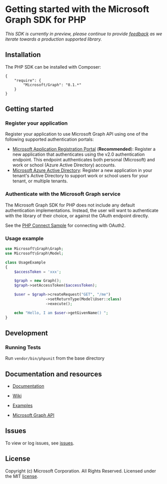 # Getting started with the Microsoft Graph SDK for PHP

*This SDK is currently in preview, please continue to provide [feedback](https://github.com/microsoftgraph/msgraph-sdk-php/issues/new) as we iterate towards a production supported library.*

## Installation
The PHP SDK can be installed with Composer:
```
{
    "require": {
        "Microsoft/Graph": "0.1.*"
    }
}
```
## Getting started

### Register your application

Register your application to use Microsoft Graph API using one of the following
supported authentication portals:

* [Microsoft Application Registration Portal](https://apps.dev.microsoft.com) (**Recommended**):
  Register a new application that authenticates using the v2.0 authentication endpoint. This endpoint autthenticates both personal (Microsoft) and work or school (Azure Active Directory) accounts.
* [Microsoft Azure Active Directory](https://manage.windowsazure.com): Register
  a new application in your tenant's Active Directory to support work or school
  users for your tenant, or multiple tenants.

### Authenticate with the Microsoft Graph service

The Microsoft Graph SDK for PHP does not include any default authentication implementations.
Instead, the user will want to authenticate with the library of their choice, or against the OAuth
endpoint directly.

See the [PHP Connect Sample](https://github.com/microsoftgraph/php-rest-connect-sample.php) for connecting with OAuth2.

### Usage example

```php
use Microsoft\Graph\Graph;
use Microsoft\Graph\Model;

class UsageExample
{
    $accessToken = 'xxx';

    $graph = new Graph();
    $graph->setAccessToken($accessToken);

    $user = $graph->createRequest("GET", "/me")
                  ->setReturnType(Model\User::class)
                  ->execute();

    echo "Hello, I am $user->getGivenName() ";
}
```

## Development

### Running Tests

Run ```vendor/bin/phpunit``` from the base directory


## Documentation and resources

* [Documentation](https://github.com/microsoftgraph/msgraph-sdk-php/blob/master/docs/index.html)

* [Wiki](https://github.com/microsoftgraph/msgraph-sdk-php/wiki)

* [Examples](https://github.com/microsoftgraph/msgraph-sdk-php/wiki/Example-calls)

* [Microsoft Graph API](https://graph.microsoft.io)

## Issues

To view or log issues, see [issues](https://github.com/microsoftgraph/msgraph-sdk-php/issues).

## License

Copyright (c) Microsoft Corporation. All Rights Reserved. Licensed under the MIT [license](LICENSE).
